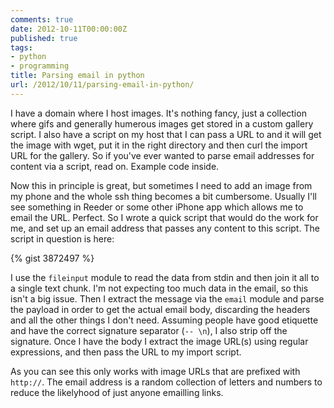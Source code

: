 ```yaml
---
comments: true
date: 2012-10-11T00:00:00Z
published: true
tags:
- python
- programming
title: Parsing email in python
url: /2012/10/11/parsing-email-in-python/
---
```


I have a domain where I host images. It's nothing fancy, just a collection where gifs and generally humerous images get stored in a custom gallery script.
I also have a script on my host that I can pass a URL to and it will get the image with wget, put it in the right directory and then curl the import URL for the gallery. So if you've ever wanted to parse email addresses for content via a script, read on. Example code inside.

<!--more-->

Now this in principle is great, but sometimes I need to add an image from my phone and the whole ssh thing becomes a bit cumbersome. Usually I'll see something in Reeder or some other iPhone app which allows me to email the URL. Perfect. So I wrote a quick script that would do the work for me, and set up an email address that passes any content to this script. The script in question is here:

{% gist 3872497 %}

I use the ``fileinput`` module to read the data from stdin and then join it all to a single text chunk. I'm not expecting too much data in the email, so this isn't a big issue. Then I extract the message via the ``email`` module and parse the payload in order to get the actual email body, discarding the headers and all the other things I don't need. Assuming people have good etiquette and have the correct signature separator (``-- \n``), I also strip off the signature. 
Once I have the body I extract the image URL(s) using regular expressions, and then pass the URL to my import script.

As you can see this only works with image URLs that are prefixed with ``http://``. The email address is a random collection of letters and numbers to reduce the likelyhood of just anyone emailling links.

